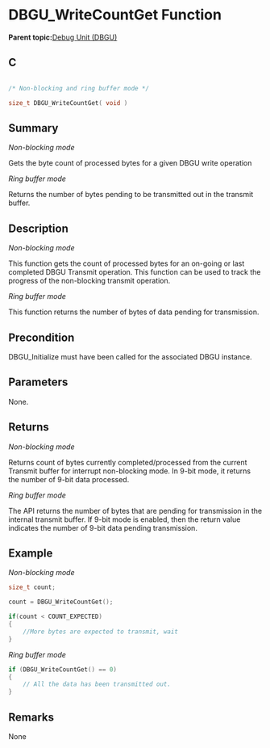 # DBGU\_WriteCountGet Function

**Parent topic:**[Debug Unit \(DBGU\)](GUID-97C41240-2AC0-4D05-A97E-83EB780C57A2.md)

## C

```c

/* Non-blocking and ring buffer mode */

size_t DBGU_WriteCountGet( void )
```

## Summary

*Non-blocking mode*

Gets the byte count of processed bytes for a given DBGU write operation

*Ring buffer mode*

Returns the number of bytes pending to be transmitted out in the transmit buffer.

## Description

*Non-blocking mode*

This function gets the count of processed bytes for an on-going or last completed DBGU Transmit operation. This function can be used to track the progress of the non-blocking transmit operation.

*Ring buffer mode*

This function returns the number of bytes of data pending for transmission.

## Precondition

DBGU\_Initialize must have been called for the associated DBGU instance.

## Parameters

None.

## Returns

*Non-blocking mode*

Returns count of bytes currently completed/processed from the current Transmit buffer for interrupt non-blocking mode. In 9-bit mode, it returns the number of 9-bit data processed.

*Ring buffer mode*

The API returns the number of bytes that are pending for transmission in the internal transmit buffer. If 9-bit mode is enabled, then the return value indicates the number of 9-bit data pending transmission.

## Example

*Non-blocking mode*

```c
size_t count;

count = DBGU_WriteCountGet();

if(count < COUNT_EXPECTED)
{
    //More bytes are expected to transmit, wait
}
```

*Ring buffer mode*

```c
if (DBGU_WriteCountGet() == 0)
{
    // All the data has been transmitted out.
}
```

## Remarks

None

